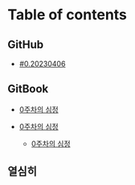 # Table of contents

## GitHub
* [#0.20230406](README.md)

## GitBook
* [0주차의 심정](README.md)

* [0주차의 심정](README.md)
  * [0주차의 심정](README.md)

## 열심히
